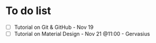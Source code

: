 # To do list
- [ ] Tutorial on Git & GitHub - Nov 19
- [ ]  Tutorial on Material Design - Nov 21 @11:00 - Gervasius